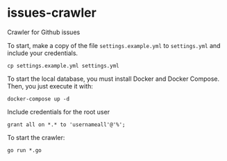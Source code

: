 # issues-crawler
Crawler for Github issues

To start, make a copy of the file `settings.example.yml` to `settings.yml` and include your credentials.

```
cp settings.example.yml settings.yml
```


To start the local database, you must install Docker and Docker Compose. Then, you just execute it with:

```
docker-compose up -d
```

Include credentials for the root user
```
grant all on *.* to 'usernameall'@'%';
```

To start the crawler:
```
go run *.go
```